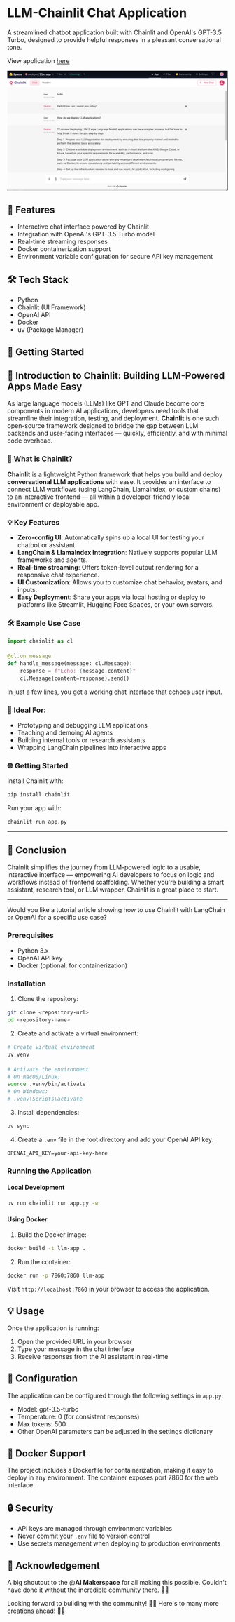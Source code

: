# LLM-Chainlit Chat Application

A streamlined chatbot application built with Chainlit and OpenAI's GPT-3.5 Turbo, designed to provide helpful responses in a pleasant conversational tone.

View application [here](https://huggingface.co/spaces/ovokpus/llm-app)

![image](image/chainlit.png)

## 🌟 Features

- Interactive chat interface powered by Chainlit
- Integration with OpenAI's GPT-3.5 Turbo model
- Real-time streaming responses
- Docker containerization support
- Environment variable configuration for secure API key management

## 🛠️ Tech Stack

- Python
- Chainlit (UI Framework)
- OpenAI API
- Docker
- uv (Package Manager)

## 🚀 Getting Started

## 🔗 Introduction to Chainlit: Building LLM-Powered Apps Made Easy

As large language models (LLMs) like GPT and Claude become core components in modern AI applications, developers need tools that streamline their integration, testing, and deployment. **Chainlit** is one such open-source framework designed to bridge the gap between LLM backends and user-facing interfaces — quickly, efficiently, and with minimal code overhead.

### 🚀 What is Chainlit?

**Chainlit** is a lightweight Python framework that helps you build and deploy **conversational LLM applications** with ease. It provides an interface to connect LLM workflows (using LangChain, LlamaIndex, or custom chains) to an interactive frontend — all within a developer-friendly local environment or deployable app.

### 💡 Key Features

- **Zero-config UI**: Automatically spins up a local UI for testing your chatbot or assistant.
- **LangChain & LlamaIndex Integration**: Natively supports popular LLM frameworks and agents.
- **Real-time streaming**: Offers token-level output rendering for a responsive chat experience.
- **UI Customization**: Allows you to customize chat behavior, avatars, and inputs.
- **Easy Deployment**: Share your apps via local hosting or deploy to platforms like Streamlit, Hugging Face Spaces, or your own servers.

### 🛠️ Example Use Case

```python
import chainlit as cl

@cl.on_message
def handle_message(message: cl.Message):
    response = f"Echo: {message.content}"
    cl.Message(content=response).send()
```

In just a few lines, you get a working chat interface that echoes user input.

### 🧠 Ideal For:

- Prototyping and debugging LLM applications
- Teaching and demoing AI agents
- Building internal tools or research assistants
- Wrapping LangChain pipelines into interactive apps

### 🌐 Getting Started

Install Chainlit with:

```bash
pip install chainlit
```

Run your app with:

```bash
chainlit run app.py
```

---

## 🧾 Conclusion

Chainlit simplifies the journey from LLM-powered logic to a usable, interactive interface — empowering AI developers to focus on logic and workflows instead of frontend scaffolding. Whether you're building a smart assistant, research tool, or LLM wrapper, Chainlit is a great place to start.

---

Would you like a tutorial article showing how to use Chainlit with LangChain or OpenAI for a specific use case?

### Prerequisites

- Python 3.x
- OpenAI API key
- Docker (optional, for containerization)

### Installation

1. Clone the repository:

```bash
git clone <repository-url>
cd <repository-name>
```

2. Create and activate a virtual environment:

```bash
# Create virtual environment
uv venv

# Activate the environment
# On macOS/Linux:
source .venv/bin/activate
# On Windows:
# .venv\Scripts\activate
```

3. Install dependencies:

```bash
uv sync
```

4. Create a `.env` file in the root directory and add your OpenAI API key:

```env
OPENAI_API_KEY=your-api-key-here
```

### Running the Application

#### Local Development

```bash
uv run chainlit run app.py -w
```

#### Using Docker

1. Build the Docker image:

```bash
docker build -t llm-app .
```

2. Run the container:

```bash
docker run -p 7860:7860 llm-app
```

Visit `http://localhost:7860` in your browser to access the application.

## 💡 Usage

Once the application is running:

1. Open the provided URL in your browser
2. Type your message in the chat interface
3. Receive responses from the AI assistant in real-time

## 🔧 Configuration

The application can be configured through the following settings in `app.py`:

- Model: gpt-3.5-turbo
- Temperature: 0 (for consistent responses)
- Max tokens: 500
- Other OpenAI parameters can be adjusted in the settings dictionary

## 🐳 Docker Support

The project includes a Dockerfile for containerization, making it easy to deploy in any environment. The container exposes port 7860 for the web interface.

## 🔒 Security

- API keys are managed through environment variables
- Never commit your `.env` file to version control
- Use secrets management when deploying to production environments

## 🤝 Acknowledgement

A big shoutout to the @**AI Makerspace** for all making this possible. Couldn't have done it without the incredible community there. 🤗🙏

Looking forward to building with the community! 🙌✨ Here's to many more creations ahead! 🥂🎉

